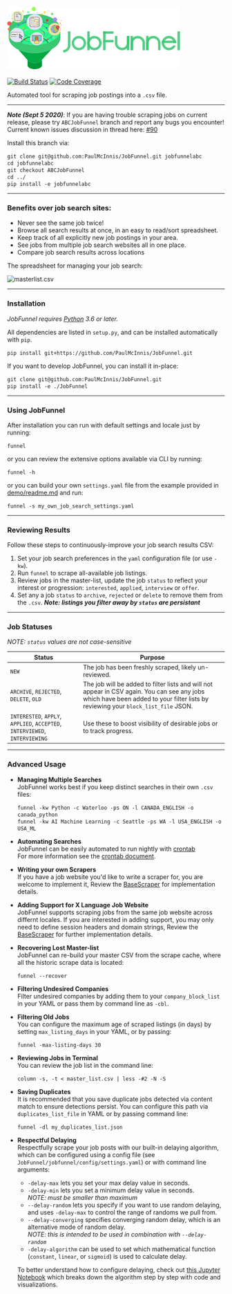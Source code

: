 <img src="images/jobfunnel_banner.png" alt="JobFunnel Banner" /> <br /> <br />
[![Build Status](https://travis-ci.com/PaulMcInnis/JobFunnel.svg?branch=master)](https://travis-ci.com/PaulMcInnis/JobFunnel)
[![Code Coverage](https://codecov.io/gh/PaulMcInnis/JobFunnel/branch/master/graph/badge.svg)](https://codecov.io/gh/PaulMcInnis/JobFunnel)

Automated tool for scraping job postings into a `.csv` file.

----
__*Note (Sept 5 2020)*__: If you are having trouble scraping jobs on current release, please try `ABCJobFunnel` branch and report any bugs you encounter! Current known issues discussion in thread here: [#90](https://github.com/PaulMcInnis/JobFunnel/pull/90)

Install this branch via:
```
git clone git@github.com:PaulMcInnis/JobFunnel.git jobfunnelabc
cd jobfunnelabc
git checkout ABCJobFunnel
cd ../
pip install -e jobfunnelabc
```
----

### Benefits over job search sites:

* Never see the same job twice!
* Browse all search results at once, in an easy to read/sort spreadsheet.
* Keep track of all explicitly new job postings in your area.
* See jobs from multiple job search websites all in one place.
* Compare job search results across locations

The spreadsheet for managing your job search:

![masterlist.csv][masterlist]

----

### Installation

_JobFunnel requires [Python][python] 3.6 or later._

All dependencies are listed in `setup.py`, and can be installed automatically with `pip`.

```
pip install git+https://github.com/PaulMcInnis/JobFunnel.git
```

If you want to develop JobFunnel, you can install it in-place:

```
git clone git@github.com:PaulMcInnis/JobFunnel.git
pip install -e ./JobFunnel
```

----

### Using JobFunnel

After installation you can run with default settings and locale just by
running:

```
funnel
```

or you can review the extensive options available via CLI by running:

```
funnel -h
```

or you can build your own `settings.yaml` file from the example provided in [demo/readme.md][demo] and run:

```
funnel -s my_own_job_search_settings.yaml
```

----

### Reviewing Results

Follow these steps to continuously-improve your job search results CSV:

1. Set your job search preferences in the `yaml` configuration file (or use `-kw`).
2. Run `funnel` to scrape all-available job listings.
3. Review jobs in the master-list, update the job `status` to reflect your interest or progression: `interested`, `applied`, `interview` or `offer`.
4. Set any a job `status` to `archive`, `rejected` or `delete` to  remove them from the `.csv`. ___Note: listings you filter away by `status` are persistant___

----

### Job Statuses

_NOTE: `status` values are not case-sensitive_

| Status | Purpose |
| ------ | ------------- |
| `NEW`  | The job has been freshly scraped, likely un-reviewed. |
| `ARCHIVE`, `REJECTED`, `DELETE`, `OLD` | The job will be added to filter lists and will not appear in CSV again. You can see any jobs which have been added to your filter lists by reviewing your `block_list_file` JSON. |
| `INTERESTED`, `APPLY`, `APPLIED`, `ACCEPTED`, `INTERVIEWED`, `INTERVIEWING` | Use these to boost visibility of desirable jobs or to track progress. |

----

### Advanced Usage

* **Managing Multiple Searches** <br />
  JobFunnel works best if you keep distinct searches in their own `.csv` files:
  ```
  funnel -kw Python -c Waterloo -ps ON -l CANADA_ENGLISH -o canada_python
  funnel -kw AI Machine Learning -c Seattle -ps WA -l USA_ENGLISH -o USA_ML
  ```

* **Automating Searches** <br />
  JobFunnel can be easily automated to run nightly with [crontab][cron] <br />
  For more information see the [crontab document][cron_doc].

* **Writing your own Scrapers** <br />
  If you have a job website you'd like to write a scraper for, you are welcome to implement it, Review the [BaseScraper][BaseScraper] for implementation details.

* **Adding Support for X Language Job Website** <br />
  JobFunnel supports scraping jobs from the same job website across differnt locales. If you are interested in adding support, you may only need to define session headers and domain strings, Review the [BaseScraper][BaseScraper] for further implementation details.

* **Recovering Lost Master-list** <br />
  JobFunnel can re-build your master CSV from the scrape cache, where all the historic scrape data is located:
  ```
  funnel --recover
  ```

* **Filtering Undesired Companies** <br />
  Filter undesired companies by adding them to your `company_block_list` in your YAML or pass them by command line as `-cbl`.

* **Filtering Old Jobs**<br />
  You can configure the maximum age of scraped listings (in days) by setting `max_listing_days` in your YAML, or by passing:
  ```
  funnel -max-listing-days 30
  ```

* **Reviewing Jobs in Terminal** <br />
  You can review the job list in the command line:
  ```
  column -s, -t < master_list.csv | less -#2 -N -S
  ```

* **Saving Duplicates** <br />
  It is recommended that you save duplicate jobs detected via content match to ensure detections persist. You can configure this path via `duplicates_list_file` in YAML or by passing command line:
  ```
  funnel -dl my_duplicates_list.json
  ```

* **Respectful Delaying** <br />
  Respectfully scrape your job posts with our built-in delaying algorithm, which can be configured using a config file (see `JobFunnel/jobfunnel/config/settings.yaml`) or with command line arguments:
  - `-delay-max` lets you set your max delay value in seconds.
  - `-delay-min` lets you set a minimum delay value in seconds. <br /> _NOTE: must be smaller than maximum_
  - `--delay-random` lets you specify if you want to use random delaying, and uses `-delay-max` to control the range of randoms we pull from.
  - `--delay-converging` specifies converging random delay, which is an alternative mode of random delay. <br />_NOTE: this is intended to be used in combination with `--delay-random`_
  - `-delay-algorithm` can be used to set which mathematical function (`constant`,  `linear`, or `sigmoid`) is used to calculate delay.

  To better understand how to configure delaying, check out [this Jupyter Notebook][delay_jp] which breaks down the algorithm step by step with code and visualizations.

<!-- links -->
[masterlist]:demo/assests/demo.png "masterlist.csv"
[python]:https://www.python.org/
[demo]:demo/readme.md
[basescraper]:jobfunnel/backend/scraper/base.py
[cron]:https://en.wikipedia.org/wiki/Cron
[cron_doc]:docs/crontab/readme.md
[conc_fut]:https://docs.python.org/dev/library/concurrent.futures.html#concurrent.futures.ThreadPoolExecutor
[thread]: https://docs.python.org/3.8/library/threading.html
[delay_jp]:https://github.com/bunsenmurder/Notebooks/blob/master/jobFunnel/delay_algorithm.ipynb
